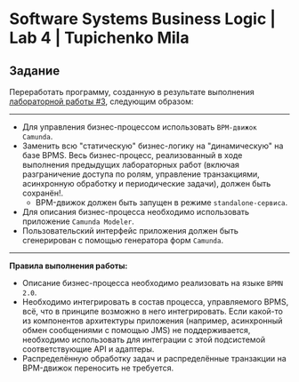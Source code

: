 # Software Systems Business Logic | Lab 4 | Tupichenko Mila

## Задание

Переработать программу, созданную в результате
выполнения [лабораторной работы #3](https://github.com/lunghr/software_systems_business_logic_lab3/tree/main), следующим
образом:

---

- Для управления бизнес-процессом использовать ```BPM-движок Camunda```.
- Заменить всю "статическую" бизнес-логику на "динамическую" на базе BPMS. Весь бизнес-процесс, реализованный в ходе
  выполнения предыдущих лабораторных работ (включая разграничение доступа по ролям, управление транзакциями, асинхронную
  обработку и периодические задачи), должен быть сохранён!.
  - BPM-движок должен быть запущен в режиме ```standalone-сервиса```.
- Для описания бизнес-процесса необходимо использовать приложение ```Camunda Modeler```.
- Пользовательский интерфейс приложения должен быть сгенерирован с помощью генератора форм ```Camunda```.

---

**Правила выполнения работы:**

- Описание бизнес-процесса необходимо реализовать на языке ```BPMN 2.0```.
- Необходимо интегрировать в состав процесса, управляемого BPMS, всё, что в принципе возможно в него интегрировать. Если
  какой-то из компонентов архитектуры приложения (например, асинхронный обмен сообщениями с помощью JMS) не
  поддерживается, необходимо использовать для интеграции с этой подсистемой соответствующие API и адаптеры.
- Распределённую обработку задач и распределённые транзакции на BPM-движок переносить не требуется.



